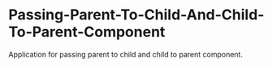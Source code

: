 # Passing-Parent-To-Child-And-Child-To-Parent-Component

Application for passing parent to child and child to parent component.